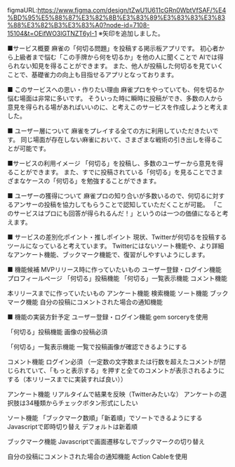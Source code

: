 figmaURL:https://www.figma.com/design/tZwU1U611cGRn0WbtVfSAF/%E4%BD%95%E5%88%87%E3%82%8B%E3%83%89%E3%83%83%E3%83%88%E3%82%B3%E3%83%A0?node-id=7108-15104&t=OEifWO3lGTNZT6yI-1
※矢印を追加しました。

■サービス概要
麻雀の「何切る問題」を投稿する掲示板アプリです。
初心者から上級者まで悩む「この手牌から何を切るか」を他の人に聞くことで
AIでは得られない知見を得ることができます。
また、他人が投稿した何切るを見ていくことで、基礎雀力の向上も目指せるアプリとなっております。

■ このサービスへの思い・作りたい理由
麻雀プロをやっていても、何を切るか悩む場面は非常に多いです。
そういった時に瞬時に投稿ができ、多数の人から意見を得られる場があればいいのに、と考えこのサービスを作成しようと考えました。

■ ユーザー層について
麻雀をプレイする全ての方に利用していただきたいです。
同じ場面が存在しない麻雀において、さまざまな戦術の引き出しを得ることが可能です。

■サービスの利用イメージ
「何切る」を投稿し、多数のユーザーから意見を得ることができます。
また、すでに投稿されている「何切る」を見ることでさまざまなケースの「何切る」を勉強することができます。

■ ユーザーの獲得について
麻雀プロの知り合いが多数いるので、何切るに対するアンサーの投稿を協力してもらうことで認知していただくことが可能。
「このサービスはプロにも回答が得られるんだ！」というのは一つの価値になると考えます。

■ サービスの差別化ポイント・推しポイント
現状、Twitterが何切るを投稿するツールになっていると考えています。
Twitterにはないソート機能や、より詳細なアンケート機能、ブックマーク機能で、復習がしやすいようにします。

■ 機能候補
MVPリリース時に作っていたいもの
ユーザー登録・ログイン機能
プロフィールページ
「何切る」投稿機能
「何切る」一覧表示機能
コメント機能

本リリースまでに作っていたいもの
アンケート機能
検索機能
ソート機能
ブックマーク機能
自分の投稿にコメントされた場合の通知機能


■ 機能の実装方針予定
ユーザー登録・ログイン機能
gem sorceryを使用

「何切る」投稿機能
画像の投稿必須

「何切る」一覧表示機能
一覧で投稿画像が確認できるようにする

コメント機能
ログイン必須
（一定数の文字数または行数を超えたコメントが閉じられていて、「もっと表示する」を押すと全てのコメントが表示されるようにする（本リリースまでに実装すれば良い））

アンケート機能
リアルタイムで結果を反映（Twitterみたいな）
アンケートの選択肢は34種類からチェックボタン形式にしたい

ソート機能
「ブックマーク数順」「新着順」でソートできるようにする
Javascriptで即時切り替え
デフォルトは新着順

ブックマーク機能
Javascriptで画面遷移なしでブックマークの切り替え


自分の投稿にコメントされた場合の通知機能
Action Cableを使用